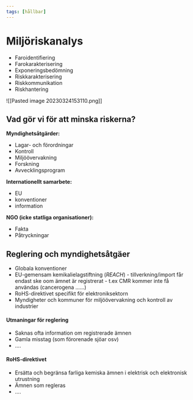 ```yaml
---
tags: [hållbar]
---
```

# Miljöriskanalys
- Faroidentifiering
- Farokarakterisering
- Exponeringsbedömning
- Riskkarakterisering
- Riskkommunikation
- Riskhantering

![[Pasted image 20230324153110.png]]


## Vad gör vi för att minska riskerna?
**Myndighetsåtgärder:**
- Lagar- och förordningar
- Kontroll
- Miljöövervakning
- Forskning
- Avvecklingsprogram

**Internationellt samarbete:**
- EU
- konventioner
- information

**NGO (icke statliga organisationer):**
- Fakta
- Påtryckningar

## Reglering och myndighetsåtgäer
- Globala konventioner
- EU-gemensam kemikalielagstiftning (*REACH*)
		- tillverkning/import får endast ske oom ämnet är registrerat
		- t.ex CMR kommer inte få användas (cancerogena ......)
- RoHS-direktivet specifikt för elektroniksektorn
- Myndigheter och kommuner för miljöövervakning och kontroll av industrier

#### Utmaningar för reglering
- Saknas ofta information om registrerade ämnen
- Gamla misstag (som förorenade sjöar osv)
- ....

#### RoHS-direktivet
- Ersätta och begränsa farliga kemiska ämnen i elektrisk och elektronisk utrustning
- Ämnen som regleras
- ....